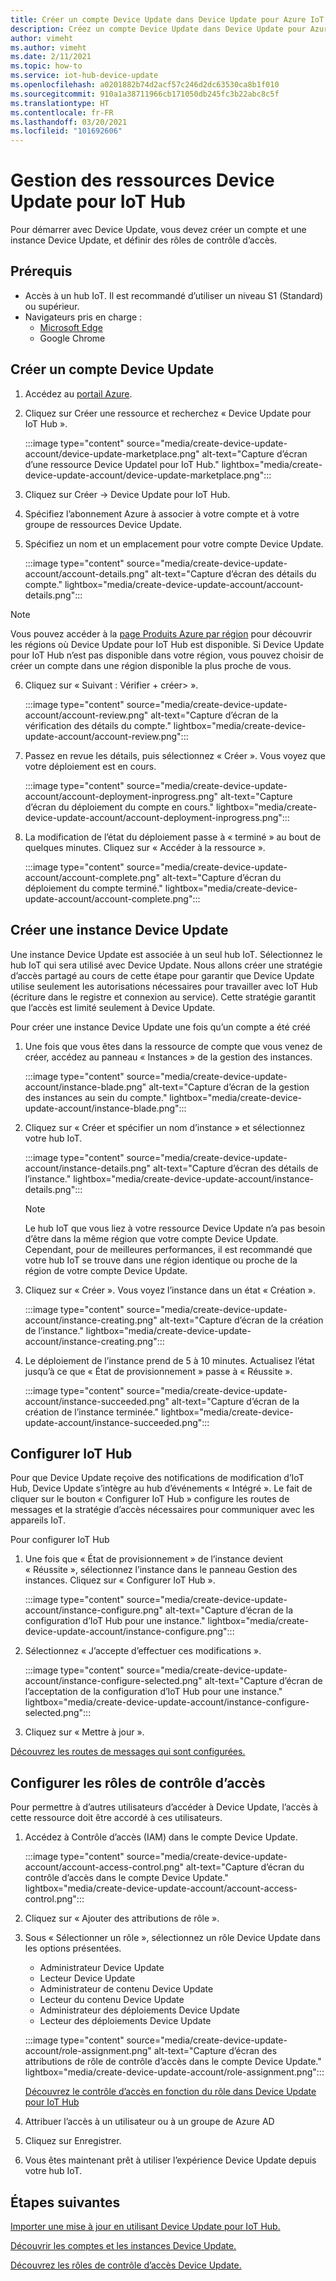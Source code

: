 ```yaml
---
title: Créer un compte Device Update dans Device Update pour Azure IoT Hub | Microsoft Docs
description: Créez un compte Device Update dans Device Update pour Azure IoT Hub.
author: vimeht
ms.author: vimeht
ms.date: 2/11/2021
ms.topic: how-to
ms.service: iot-hub-device-update
ms.openlocfilehash: a0201882b74d2acf57c246d2dc63530ca8b1f010
ms.sourcegitcommit: 910a1a38711966cb171050db245fc3b22abc8c5f
ms.translationtype: HT
ms.contentlocale: fr-FR
ms.lasthandoff: 03/20/2021
ms.locfileid: "101692606"
---
```

# <a name="device-update-for-iot-hub-resource-management"></a>Gestion des ressources Device Update pour IoT Hub

Pour démarrer avec Device Update, vous devez créer un compte et une instance Device Update, et définir des rôles de contrôle d’accès. 

## <a name="prerequisites"></a>Prérequis

* Accès à un hub IoT. Il est recommandé d’utiliser un niveau S1 (Standard) ou supérieur. 
* Navigateurs pris en charge :
  * [Microsoft Edge](https://www.microsoft.com/edge)
  * Google Chrome

## <a name="create-a-device-update-account"></a>Créer un compte Device Update

1. Accédez au [portail Azure](https://portal.azure.com).

2. Cliquez sur Créer une ressource et recherchez « Device Update pour IoT Hub ».

   :::image type="content" source="media/create-device-update-account/device-update-marketplace.png" alt-text="Capture d’écran d’une ressource Device Updatel pour IoT Hub." lightbox="media/create-device-update-account/device-update-marketplace.png":::

3. Cliquez sur Créer -> Device Update pour IoT Hub.

4. Spécifiez l’abonnement Azure à associer à votre compte et à votre groupe de ressources Device Update.

5. Spécifiez un nom et un emplacement pour votre compte Device Update.

   :::image type="content" source="media/create-device-update-account/account-details.png" alt-text="Capture d’écran des détails du compte." lightbox="media/create-device-update-account/account-details.png":::

 > [!NOTE]
 > Vous pouvez accéder à la [page Produits Azure par région](https://azure.microsoft.com/global-infrastructure/services/?products=iot-hub) pour découvrir les régions où Device Update pour IoT Hub est disponible. Si Device Update pour IoT Hub n’est pas disponible dans votre région, vous pouvez choisir de créer un compte dans une région disponible la plus proche de vous. 

6. Cliquez sur « Suivant : Vérifier + créer> ».

   :::image type="content" source="media/create-device-update-account/account-review.png" alt-text="Capture d’écran de la vérification des détails du compte." lightbox="media/create-device-update-account/account-review.png":::

7. Passez en revue les détails, puis sélectionnez « Créer ». Vous voyez que votre déploiement est en cours. 

   :::image type="content" source="media/create-device-update-account/account-deployment-inprogress.png" alt-text="Capture d’écran du déploiement du compte en cours." lightbox="media/create-device-update-account/account-deployment-inprogress.png":::

8. La modification de l’état du déploiement passe à « terminé » au bout de quelques minutes. Cliquez sur « Accéder à la ressource ».

   :::image type="content" source="media/create-device-update-account/account-complete.png" alt-text="Capture d’écran du déploiement du compte terminé." lightbox="media/create-device-update-account/account-complete.png":::

## <a name="create-a-device-update-instance"></a>Créer une instance Device Update 

Une instance Device Update est associée à un seul hub IoT. Sélectionnez le hub IoT qui sera utilisé avec Device Update. Nous allons créer une stratégie d’accès partagé au cours de cette étape pour garantir que Device Update utilise seulement les autorisations nécessaires pour travailler avec IoT Hub (écriture dans le registre et connexion au service). Cette stratégie garantit que l’accès est limité seulement à Device Update.

Pour créer une instance Device Update une fois qu’un compte a été créé

1. Une fois que vous êtes dans la ressource de compte que vous venez de créer, accédez au panneau « Instances » de la gestion des instances.

   :::image type="content" source="media/create-device-update-account/instance-blade.png" alt-text="Capture d’écran de la gestion des instances au sein du compte." lightbox="media/create-device-update-account/instance-blade.png":::

2. Cliquez sur « Créer et spécifier un nom d’instance » et sélectionnez votre hub IoT.

   :::image type="content" source="media/create-device-update-account/instance-details.png" alt-text="Capture d’écran des détails de l’instance." lightbox="media/create-device-update-account/instance-details.png":::

   > [!NOTE] 
   > Le hub IoT que vous liez à votre ressource Device Update n’a pas besoin d’être dans la même région que votre compte Device Update. Cependant, pour de meilleures performances, il est recommandé que votre hub IoT se trouve dans une région identique ou proche de la région de votre compte Device Update. 

3. Cliquez sur « Créer ». Vous voyez l’instance dans un état « Création ». 

   :::image type="content" source="media/create-device-update-account/instance-creating.png" alt-text="Capture d’écran de la création de l’instance." lightbox="media/create-device-update-account/instance-creating.png":::

4. Le déploiement de l’instance prend de 5 à 10 minutes. Actualisez l’état jusqu’à ce que « État de provisionnement » passe à « Réussite ».

   :::image type="content" source="media/create-device-update-account/instance-succeeded.png" alt-text="Capture d’écran de la création de l’instance terminée." lightbox="media/create-device-update-account/instance-succeeded.png":::

## <a name="configure-iot-hub"></a>Configurer IoT Hub 

Pour que Device Update reçoive des notifications de modification d’IoT Hub, Device Update s’intègre au hub d’événements « Intégré ». Le fait de cliquer sur le bouton « Configurer IoT Hub » configure les routes de messages et la stratégie d’accès nécessaires pour communiquer avec les appareils IoT. 

Pour configurer IoT Hub

1. Une fois que « État de provisionnement » de l’instance devient « Réussite », sélectionnez l’instance dans le panneau Gestion des instances. Cliquez sur « Configurer IoT Hub ».

   :::image type="content" source="media/create-device-update-account/instance-configure.png" alt-text="Capture d’écran de la configuration d’IoT Hub pour une instance." lightbox="media/create-device-update-account/instance-configure.png":::

2. Sélectionnez « J’accepte d’effectuer ces modifications ».

   :::image type="content" source="media/create-device-update-account/instance-configure-selected.png" alt-text="Capture d’écran de l’acceptation de la configuration d’IoT Hub pour une instance." lightbox="media/create-device-update-account/instance-configure-selected.png":::

3. Cliquez sur « Mettre à jour ».

[Découvrez les routes de messages qui sont configurées.](device-update-resources.md) 


## <a name="configure-access-control-roles"></a>Configurer les rôles de contrôle d’accès

Pour permettre à d’autres utilisateurs d’accéder à Device Update, l’accès à cette ressource doit être accordé à ces utilisateurs. 

1. Accédez à Contrôle d’accès (IAM) dans le compte Device Update.

   :::image type="content" source="media/create-device-update-account/account-access-control.png" alt-text="Capture d’écran du contrôle d’accès dans le compte Device Update." lightbox="media/create-device-update-account/account-access-control.png":::

2. Cliquez sur « Ajouter des attributions de rôle ».

3. Sous « Sélectionner un rôle », sélectionnez un rôle Device Update dans les options présentées.
     - Administrateur Device Update
     - Lecteur Device Update
     - Administrateur de contenu Device Update
     - Lecteur du contenu Device Update
     - Administrateur des déploiements Device Update
     - Lecteur des déploiements Device Update
     
   :::image type="content" source="media/create-device-update-account/role-assignment.png" alt-text="Capture d’écran des attributions de rôle de contrôle d’accès dans le compte Device Update." lightbox="media/create-device-update-account/role-assignment.png":::
    
    [Découvrez le contrôle d’accès en fonction du rôle dans Device Update pour IoT Hub](device-update-control-access.md) 
    
4. Attribuer l’accès à un utilisateur ou à un groupe de Azure AD
5. Cliquez sur Enregistrer.
6. Vous êtes maintenant prêt à utiliser l’expérience Device Update depuis votre hub IoT.

## <a name="next-steps"></a>Étapes suivantes

[Importer une mise à jour en utilisant Device Update pour IoT Hub.](import-update.md)

[Découvrir les comptes et les instances Device Update.](device-update-resources.md) 

[Découvrez les rôles de contrôle d’accès Device Update.](device-update-control-access.md) 

